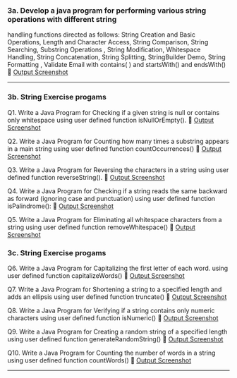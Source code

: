 ### 3a. Develop a java program for performing various string operations with different string
handling functions directed as follows:
String Creation and Basic Operations, Length and Character Access, String Comparison, String
Searching, Substring Operations , String Modification, Whitespace Handling, String Concatenation,
String Splitting, StringBuilder Demo, String Formatting , Validate Email with contains( ) and
startsWith() and endsWith() 
🔗 [Output Screenshot](https://github.com/14SowmyaShetty23/Java-Assignment/blob/main/3cStringOperationsAndExercise/3astringoperations/3a.png)

---

### 3b. String Exercise progams

Q1. Write a Java Program for Checking if a given string is null or contains only whitespace using user defined function isNullOrEmpty().
🔗 [Output Screenshot](https://github.com/14SowmyaShetty23/Java-Assignment/blob/main/3cStringOperationsAndExercise/3bstringexercise/Output/3b_1.png)

Q2. Write a Java Program for Counting how many times a substring appears in a main string using user defined function countOccurrences()
🔗 [Output Screenshot](https://github.com/14SowmyaShetty23/Java-Assignment/blob/main/3cStringOperationsAndExercise/3bstringexercise/Output/3b_2.png)

Q3. Write a Java Program for  Reversing the characters in a string using user defined function reverseString().
🔗 [Output Screenshot](https://github.com/14SowmyaShetty23/Java-Assignment/blob/main/3StringOperationsAndExercise/3bstringexercise/Output/3b_3.png)

Q4. Write a Java Program for Checking if a string reads the same backward as forward (ignoring case and punctuation) using user defined function isPalindrome():
🔗 [Output Screenshot](https://github.com/14SowmyaShetty23/Java-Assignment/blob/main/3StringOperationsAndExercise/3bstringexercise/Output/3b_4.png)

Q5. Write a Java Program for Eliminating all whitespace characters from a string using user defined function removeWhitespace()
🔗 [Output Screenshot]([Exp3a-StringOperations/exp5.png](https://github.com/14SowmyaShetty23/Java-Assignment/blob/main/3StringOperationsAndExercise/3bstringexercise/Output/3b_5.png))

### 3c. String Exercise progams

Q6. Write a Java Program for  Capitalizing the first letter of each word. using user defined function capitalizeWords()
🔗 [Output Screenshot](https://github.com/14SowmyaShetty23/Java-Assignment/blob/main/3StringOperationsAndExercise/3cStringExercise/Outputs/3c_6.png)

Q7. Write a Java Program for  Shortening a string to a specified length and adds an ellipsis using user defined function truncate()
🔗 [Output Screenshot](https://github.com/14SowmyaShetty23/Java-Assignment/blob/main/3StringOperationsAndExercise/3cStringExercise/Outputs/3c_7.png)

Q8. Write a Java Program for  Verifying if a string contains only numeric characters using user defined function  isNumeric()
🔗 [Output Screenshot](https://github.com/14SowmyaShetty23/Java-Assignment/blob/main/3StringOperationsAndExercise/3cStringExercise/Outputs/3c_8.png)

Q9. Write a Java Program for  Creating  a random string of a specified length using user defined function generateRandomString()
🔗 [Output Screenshot](https://github.com/14SowmyaShetty23/Java-Assignment/blob/main/3StringOperationsAndExercise/3cStringExercise/Outputs/3c_9.png)

Q10. Write a Java Program for  Counting the number of words in a string using user defined function  countWords()
🔗 [Output Screenshot](https://github.com/14SowmyaShetty23/Java-Assignment/blob/main/3StringOperationsAndExercise/3cStringExercise/Outputs/3c_10.png)

---
